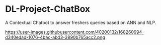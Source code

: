 # DL-Project-ChatBox
A Contextual Chatbot to answer freshers queries based on ANN and NLP.

https://user-images.githubusercontent.com/40200132/168260994-d340edad-1076-4bac-abd3-3890b765acc2.png
